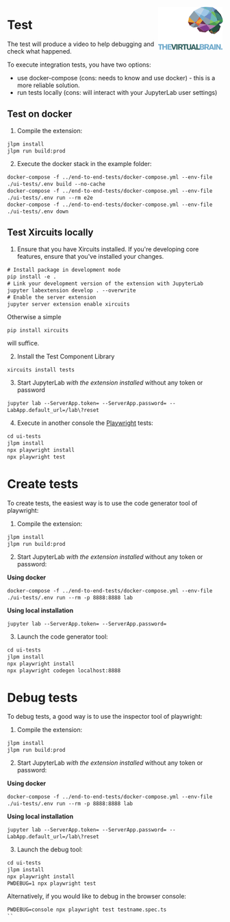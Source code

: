 <p>
    <img src="../style/icons/TVB_logo.svg" alt="TVB logo" title="TVB" align="right" height="100" />
</p>


# Test

The test will produce a video to help debugging and check what happened.

To execute integration tests, you have two options:

- use docker-compose (cons: needs to know and use docker) - this is a more reliable solution.
- run tests locally (cons: will interact with your JupyterLab user settings)

## Test on docker

1. Compile the extension:

```
jlpm install
jlpm run build:prod
```

2. Execute the docker stack in the example folder:

```
docker-compose -f ../end-to-end-tests/docker-compose.yml --env-file ./ui-tests/.env build --no-cache
docker-compose -f ../end-to-end-tests/docker-compose.yml --env-file ./ui-tests/.env run --rm e2e
docker-compose -f ../end-to-end-tests/docker-compose.yml --env-file ./ui-tests/.env down
```



## Test Xircuits locally

1. Ensure that you have Xircuits installed. If you're developing core features, ensure that you've installed your changes.

```
# Install package in development mode
pip install -e .
# Link your development version of the extension with JupyterLab
jupyter labextension develop . --overwrite
# Enable the server extension
jupyter server extension enable xircuits
```

Otherwise a simple 
```
pip install xircuits
```
will suffice. 

2. Install the Test Component Library

```
xircuits install tests
```

3. Start JupyterLab _with the extension installed_ without any token or password

```
jupyter lab --ServerApp.token= --ServerApp.password= --LabApp.default_url=/lab\?reset
```

4. Execute in another console the [Playwright](https://playwright.dev/docs/intro) tests:

```
cd ui-tests
jlpm install
npx playwright install
npx playwright test
```


# Create tests

To create tests, the easiest way is to use the code generator tool of playwright:

1. Compile the extension:

```
jlpm install
jlpm run build:prod
```

2. Start JupyterLab _with the extension installed_ without any token or password:

**Using docker**

```
docker-compose -f ../end-to-end-tests/docker-compose.yml --env-file ./ui-tests/.env run --rm -p 8888:8888 lab
```

**Using local installation**

```
jupyter lab --ServerApp.token= --ServerApp.password=
```

3. Launch the code generator tool:

```
cd ui-tests
jlpm install
npx playwright install
npx playwright codegen localhost:8888
```

# Debug tests

To debug tests, a good way is to use the inspector tool of playwright:

1. Compile the extension:

```
jlpm install
jlpm run build:prod
```

2. Start JupyterLab _with the extension installed_ without any token or password:

**Using docker**

```
docker-compose -f ../end-to-end-tests/docker-compose.yml --env-file ./ui-tests/.env run --rm -p 8888:8888 lab
```

**Using local installation**

```
jupyter lab --ServerApp.token= --ServerApp.password= --LabApp.default_url=/lab\?reset
```

3. Launch the debug tool:

```
cd ui-tests
jlpm install
npx playwright install
PWDEBUG=1 npx playwright test
```
Alternatively, if you would like to debug in the browser console:
```
PWDEBUG=console npx playwright test testname.spec.ts
``